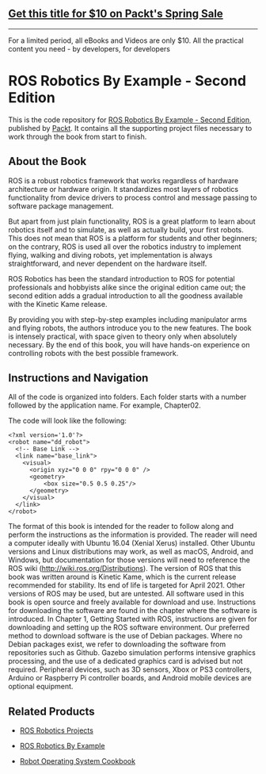 ## [Get this title for $10 on Packt's Spring Sale](https://www.packt.com/B08463?utm_source=github&utm_medium=packt-github-repo&utm_campaign=spring_10_dollar_2022)
-----
For a limited period, all eBooks and Videos are only $10. All the practical content you need \- by developers, for developers

# ROS Robotics By Example - Second Edition
This is the code repository for [ROS Robotics By Example - Second Edition](https://www.packtpub.com/hardware-and-creative/ros-robotics-example-second-edition?utm_source=github&utm_medium=repository&utm_campaign=9781788479592), published by [Packt](https://www.packtpub.com/?utm_source=github). It contains all the supporting project files necessary to work through the book from start to finish.
## About the Book
ROS is a robust robotics framework that works regardless of hardware architecture or hardware origin. It standardizes most layers of robotics functionality from device drivers to process control and message passing to software package management.

But apart from just plain functionality, ROS is a great platform to learn about robotics itself and to simulate, as well as actually build, your first robots. This does not mean that ROS is a platform for students and other beginners; on the contrary, ROS is used all over the robotics industry to implement flying, walking and diving robots, yet implementation is always straightforward, and never dependent on the hardware itself.

ROS Robotics has been the standard introduction to ROS for potential professionals and hobbyists alike since the original edition came out; the second edition adds a gradual introduction to all the goodness available with the Kinetic Kame release.

By providing you with step-by-step examples including manipulator arms and flying robots, the authors introduce you to the new features. The book is intensely practical, with space given to theory only when absolutely necessary. By the end of this book, you will have hands-on experience on controlling robots with the best possible framework.

## Instructions and Navigation
All of the code is organized into folders. Each folder starts with a number followed by the application name. For example, Chapter02.



The code will look like the following:
```
<?xml version='1.0'?>
<robot name="dd_robot">
  <!-- Base Link -->
  <link name="base_link">
    <visual>
      <origin xyz="0 0 0" rpy="0 0 0" />
      <geometry>
          <box size="0.5 0.5 0.25"/>
      </geometry>
    </visual>
  </link>
</robot>

```

The format of this book is intended for the reader to follow along and perform the instructions as the information is provided. The reader will need a computer ideally with Ubuntu 16.04 (Xenial Xerus) installed. Other Ubuntu versions and Linux distributions may work, as well as macOS, Android, and Windows, but documentation for those versions will need to reference the ROS wiki (http://wiki.ros.org/Distributions).
The version of ROS that this book was written around is Kinetic Kame, which is the current release recommended for stability. Its end of life is targeted for April 2021. Other versions of ROS may be used, but are untested.
All software used in this book is open source and freely available for download and use. Instructions for downloading the software are found in the chapter where the software is introduced. In Chapter 1, Getting Started with ROS, instructions are given for downloading and setting up the ROS software environment.
Our preferred method to download software is the use of Debian packages. Where no Debian packages exist, we refer to downloading the software from repositories such as Github.
Gazebo simulation performs intensive graphics processing, and the use of a dedicated graphics card is advised but not required.
Peripheral devices, such as 3D sensors, Xbox or PS3 controllers, Arduino or Raspberry Pi controller boards, and Android mobile devices are optional equipment.


## Related Products
* [ROS Robotics Projects](https://www.packtpub.com/hardware-and-creative/ros-robotics-projects?utm_source=github&utm_medium=repository&utm_campaign=9781783554713)

* [ROS Robotics By Example](https://www.packtpub.com/hardware-and-creative/ros-robotics-example?utm_source=github&utm_medium=repository&utm_campaign=9781782175193)

* [Robot Operating System Cookbook](https://www.packtpub.com/hardware-and-creative/robot-operating-system-cookbook?utm_source=github&utm_medium=repository&utm_campaign=9781783987443)


